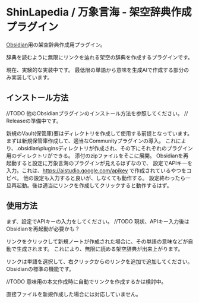 # ShinLapedia / 万象言海 - 架空辞典作成プラグイン

[Obsidian](https://obsidian.md)用の架空辞典作成用プラグイン。

辞典を読むように無限にリンクを辿れる架空の辞典を作成するプラグインです。

現在、実験的な実装中です。
最低限の単語から意味を生成AIで作成する部分のみ実装しています。

## インストール方法

//TODO 他のObsidianプラグインのインストール方法を参照してください。
//     Releaseの準備中です。

新規のVault(保管庫)要はディレクトリを作成して使用する前提となっています。
まずは新規保管庫作成して、適当なCommunityプラグインの導入。
これにより、.obsidian\pluginsディレクトリが作成され、その下にそれぞれのプラグイン用のディレクトリができる。
添付のzipファイルをそこに展開。
Obsidianを再起動すると設定に万象言海のプラグインが見えるはずなので、
設定でAPIキーを入力。これは、https://aistudio.google.com/apikey で作成されているやつをコピペ。
他の設定も入力すると良いが、しなくても動作する。
設定終わったら一旦再起動。後は適当にリンクを作成してクリックすると動作するはず。

## 使用方法

まず、設定でAPIキーの入力をしてください。
//TODO 現状、APIキー入力後はObsidianを再起動が必要かも？

リンクをクリックして新規ノートが作成された場合に、その単語の意味などが自動で生成されます。
これにより、無限に読める架空辞典が出来上がります。

リンクは単語を選択して、右クリックからのリンクを追加で追加してください。
Obsidianの標準の機能です。

//TODO 意味用の本文作成時に自動でリンクを作成するかは検討中。

直接ファイルを新規作成した場合には対応していません。